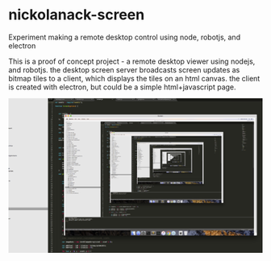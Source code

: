 # nickolanack-screen
Experiment making a remote desktop control using node, robotjs, and electron


This is a proof of concept project - a remote desktop viewer using nodejs, and robotjs. the desktop screen server broadcasts screen updates as bitmap tiles to a client, which displays the tiles on an html canvas. the client is created with electron, but could be a simple html+javascript page.

![alt tag](https://raw.githubusercontent.com/nickolanack/nickolanack-screen/master/ScreenShot2016-10-12.png)
